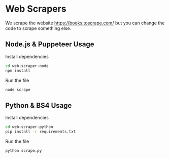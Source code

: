 # Web Scrapers

We scrape the website https://books.toscrape.com/ but you can change the code to scrape something else.

## Node.js & Puppeteer Usage

Install dependencies

```bash
cd web-scraper-node
npm install
```

Run the file

```bash
node scrape
```

## Python & BS4 Usage

Install dependencies

```bash
cd web-scraper-python
pip install -r requirements.txt
```

Run the file

```bash
python scrape.py
```
